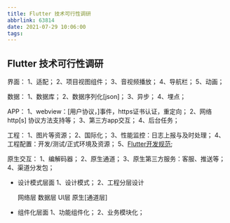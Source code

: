 ```yaml
---
title: Flutter 技术可行性调研
abbrlink: 63814
date: 2021-07-29 10:06:00
tags:
---
```

## Flutter 技术可行性调研

界面：
1、适配；
2、项目视图组件；
3、音视频播放；
4、导航栏；
5、动画；

数据：
1、数据库；
2、数据序列化[json]；
3、异步；
4、埋点；

APP：
1、webview：[用户协议，]事件，https证书认证，重定向；
2、网络 http[s] 协议方法支持等；
3、第三方app交互；
4、后台任务；

工程：
1、图片等资源；
2、国际化；
3、性能监控：日志上报与及时处理；
4、工程配置：开发/测试/正式环境及资源；
5、[Flutter开发规范](https://github.com/alibaba/flutter-go/blob/develop/Flutter_Go%20%E4%BB%A3%E7%A0%81%E5%BC%80%E5%8F%91%E8%A7%84%E8%8C%83.md);

原生交互：
1、编解码器；
2、原生通道；
3、原生第三方服务：客服、推送等；
4、渠道分发包；

* 设计模式层面
1、设计模式；
2、工程分层设计

     网络层
     数据层
     UI层
     原生[通道层]

* 组件化层面
1、功能组件化；
2、业务模块化；
